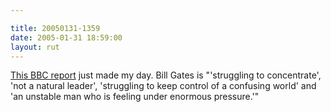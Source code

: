 ```yaml
---

title: 20050131-1359
date: 2005-01-31 18:59:00
layout: rut
---
```


<a href="http://news.bbc.co.uk/1/hi/uk_politics/4220473.stm">This
BBC report</a> just made my day.  Bill Gates is "'struggling to
concentrate', 'not a natural leader', 'struggling to keep control
of a confusing world' and 'an unstable man who is feeling under
enormous pressure.'"


